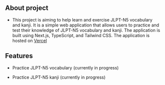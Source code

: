 ## About project
- This project is aiming to help learn and exercise JLPT-N5 vocabulary and kanji. It is a simple web application that allows users to practice and test their knowledge of JLPT-N5 vocabulary and kanji. The application is built using Next.js, TypeScript, and Tailwind CSS. The application is hosted on [Vercel ](https://jlpt-n5-vocabs-mj5e.vercel.app/)

  

## Features

- Practice JLPT-N5 vocabulary (currently in progress)

- Practice JLPT-N5 kanji (currently in progress)
